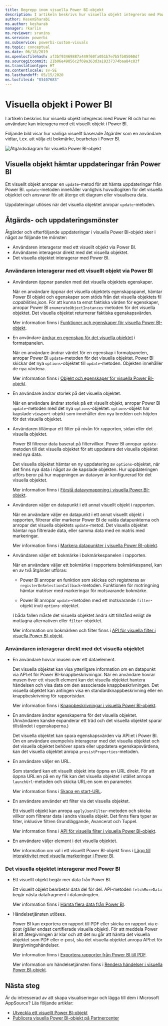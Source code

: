 ```yaml
---
title: Begrepp inom visuella Power BI-objekt
description: I artikeln beskrivs hur visuella objekt integreras med Power BI och hur en användare kan interagera med ett visuellt objekt i Power BI.
author: KesemSharabi
ms.author: kesharab
manager: rkarlin
ms.reviewer: sranins
ms.service: powerbi
ms.subservice: powerbi-custom-visuals
ms.topic: conceptual
ms.date: 06/18/2019
ms.openlocfilehash: af3bf93469887a449f60fa051b7e7b5fb85060df
ms.sourcegitcommit: 21b06e49056c2f69a363d3a19337374baa84c83f
ms.translationtype: HT
ms.contentlocale: sv-SE
ms.lasthandoff: 05/15/2020
ms.locfileid: "83407683"
---
```

# <a name="visuals-in-power-bi"></a>Visuella objekt i Power BI

I artikeln beskrivs hur visuella objekt integreras med Power BI och hur en användare kan interagera med ett visuellt objekt i Power BI. 

Följande bild visar hur vanliga visuellt baserade åtgärder som en användare vidtar, t.ex. att välja ett bokmärke, bearbetas i Power BI.

![Åtgärdsdiagram för visuella Power BI-objekt](media/power-bi-visuals-concept/visual-concept.svg)

## <a name="visuals-get-updates-from-power-bi"></a>Visuella objekt hämtar uppdateringar från Power BI

Ett visuellt objekt anropar en `update`-metod för att hämta uppdateringar från Power BI. `update`-metoden innehåller vanligtvis huvudlogiken för det visuella objektet och ansvarar för att återge ett diagram eller visualisera data.

Uppdateringar utlöses när det visuella objektet anropar `update`-metoden.

## <a name="action-and-update-patterns"></a>Åtgärds- och uppdateringsmönster

Åtgärder och efterföljande uppdateringar i visuella Power BI-objekt sker i något av följande tre mönster:

* Användaren interagerar med ett visuellt objekt via Power BI.
* Användaren interagerar direkt med det visuella objektet.
* Det visuella objektet interagerar med Power BI.

### <a name="user-interacts-with-a-visual-through-power-bi"></a>Användaren interagerar med ett visuellt objekt via Power BI

* Användaren öppnar panelen med det visuella objektets egenskaper.

    När en användare öppnar det visuella objektets egenskapspanel, hämtar Power BI objekt och egenskaper som stöds från det visuella objektets fil *capabilities.json*. För att kunna ta emot faktiska värden för egenskaper, anropar Power BI `enumerateObjectInstances`-metoden för det visuella objektet. Det visuella objektet returnerar faktiska egenskapsvärden.

    Mer information finns i [Funktioner och egenskaper för visuella Power BI-objekt](capabilities.md).

* En användare [ändrar en egenskap för det visuella objektet](../../visuals/power-bi-visualization-customize-title-background-and-legend.md) i formatpanelen.

    När en användare ändrar värdet för en egenskap i formatpanelen, anropar Power BI `update`-metoden för det visuella objektet. Power BI skickar det nya `options`-objektet till `update`-metoden. Objekten innehåller de nya värdena.

    Mer information finns i [Objekt och egenskaper för visuella Power BI-objekt](objects-properties.md).

* En användare ändrar storlek på det visuella objektet.

    När en användare ändrar storlek på ett visuellt objekt, anropar Power BI `update`-metoden med det nya `options`-objektet. `options`-objekt har kapslade `viewport`-objekt som innehåller den nya bredden och höjden för det visuella objektet.

* Användaren tillämpar ett filter på nivån för rapporten, sidan eller det visuella objektet.

    Power BI filtrerar data baserat på filtervillkor. Power BI anropar `update`-metoden till det visuella objektet för att uppdatera det visuella objektet med nya data.

    Det visuella objektet hämtar en ny uppdatering av `options`-objektet, när det finns nya data i något av de kapslade objekten. Hur uppdateringen utförs beror på hur mappningen av datavyer är konfigurerad för det visuella objektet.

    Mer information finns i [Förstå datavymappning i visuella Power BI-objekt](dataview-mappings.md).

* Användaren väljer en datapunkt i ett annat visuellt objekt i rapporten.

    När en användare väljer en datapunkt i ett annat visuellt objekt i rapporten, filtrerar eller markerar Power BI de valda datapunkterna och anropar det visuella objektets `update`-metod. Det visuella objektet hämtar nya filtrerade data, eller samma data med en matris med markeringar.

    Mer information finns i [Markera datapunkter i visuella Power BI-objekt](highlight.md).

* Användaren väljer ett bokmärke i bokmärkespanelen i rapporten.

    När en användare väljer ett bokmärke i rapportens bokmärkespanel, kan en av två åtgärder utföras:

    * Power BI anropar en funktion som skickas och registreras av `registerOnSelectionCallback`-metoden. Funktionen för motringning hämtar matriser med markeringar för motsvarande bokmärke.

    * Power BI anropar `update`-metoden med ett motsvarande `filter`-objekt inuti `options`-objektet.

    I båda fallen måste det visuella objektet ändra sitt tillstånd enligt de mottagna alternativen eller `filter`-objektet.

    Mer information om bokmärken och filter finns i [API för visuella filter i visuella Power BI-objekt](filter-api.md).

### <a name="user-interacts-with-the-visual-directly"></a>Användaren interagerar direkt med det visuella objektet

* En användare hovrar musen över ett dataelement.

    Det visuella objektet kan visa ytterligare information om en datapunkt via API:et för Power BI-knappbeskrivningar. När en användare hovrar musen över ett visuellt element kan det visuella objektet hantera händelsen och visa data om den associerade knappbeskrivningen. Det visuella objektet kan antingen visa en standardknappbeskrivning eller en knappbeskrivning för rapportsidan.

    Mer information finns i [Knappbeskrivningar i visuella Power BI-objekt](add-tooltips.md).

* En användare ändrar egenskaperna för det visuella objektet. (Användaren kanske expanderar ett träd och det visuella objektet sparar tillståndet i egenskaperna.)

    Det visuella objektet kan spara egenskapsvärden via API:et i Power BI. Om en användare exempelvis interagerar med det visuella objektet och det visuella objektet behöver spara eller uppdatera egenskapsvärdena, kan det visuella objektet anropa `presistProperties`-metoden.

* En användare väljer en URL.

    Som standard kan ett visuellt objekt inte öppna en URL direkt. För att öppna URL:en på en ny flik kan det visuella objektet i stället anropa `launchUrl`-metoden och skicka URL:en som en parameter.

    Mer information finns i [Skapa en start-URL](launch-url.md).

* En användare använder ett filter via det visuella objektet.

    Ett visuellt objekt kan anropa `applyJsonFilter`-metoden och skicka villkor som filtrerar data i andra visuella objekt. Det finns flera typer av filter, inklusive filtren Grundläggande, Avancerat och Tuppel.

    Mer information finns i [API för visuella filter i visuella Power BI-objekt](filter-api.md).

* En användare väljer element i det visuella objektet.

    Mer information om val i ett visuellt Power BI-objekt finns i [Lägg till interaktivitet med visuella markeringar i Power BI](selection-api.md).

### <a name="visual-interacts-with-power-bi"></a>Det visuella objektet interagerar med Power BI

* Ett visuellt objekt begär mer data från Power BI.

    Ett visuellt objekt bearbetar data del för del. API-metoden `fetchMoreData` begär nästa datafragment i datamängden.

    Mer information finns i [Hämta flera data från Power BI](fetch-more-data.md).

* Händelsetjänsten utlöses.

    Power BI kan exportera en rapport till PDF eller skicka en rapport via e-post (gäller endast certifierade visuella objekt). För att meddela Power BI att återgivningen är klar och att det nu går att hämta det visuella objektet som PDF eller e-post, ska det visuella objektet anropa API:et för återgivningshändelser.

    Mer information finns i [Exportera rapporter från Power BI till PDF](../../consumer/end-user-pdf.md).

    Mer information om händelsetjänsten finns i [Rendera händelser i visuella Power BI-objekt](event-service.md).

## <a name="next-steps"></a>Nästa steg

Är du intresserad av att skapa visualiseringar och lägga till dem i Microsoft AppSource? Läs följande artiklar:

* [Utveckla ett visuellt Power BI-objekt](./custom-visual-develop-tutorial.md)
* [Publicera visuella Power BI-objekt på Partnercenter](office-store.md)
